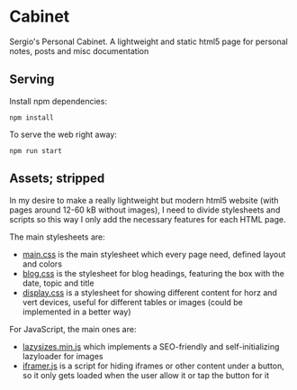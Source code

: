 # Cabinet
Sergio's Personal Cabinet. A lightweight and static html5 page for personal notes, posts and misc documentation

## Serving
Install npm dependencies:
```
npm install
```
To serve the web right away:
```
npm run start
```

## Assets; stripped
In my desire to make a really lightweight but modern html5 website (with pages around 12-60 kB without images), I need to divide stylesheets and scripts so this way I only add the necessary features for each HTML page.

The main stylesheets are:
* [main.css](/assets/main.css) is the main stylesheet which every page need, defined layout and colors
* [blog.css](/assets/blog.css) is the stylesheet for blog headings, featuring the box with the date, topic and title
* [display.css](/assets/display.css) is a stylesheet for showing different content for horz and vert devices, useful for different tables or images (could be implemented in a better way)

For JavaScript, the main ones are:
* [lazysizes.min.js](https://github.com/aFarkas/lazysizes) which implements a SEO-friendly and self-initializing lazyloader for images
* [iframer.js](/assets/iframer.js) is a script for hiding iframes or other content under a button, so it only gets loaded when the user allow it or tap the button for it
